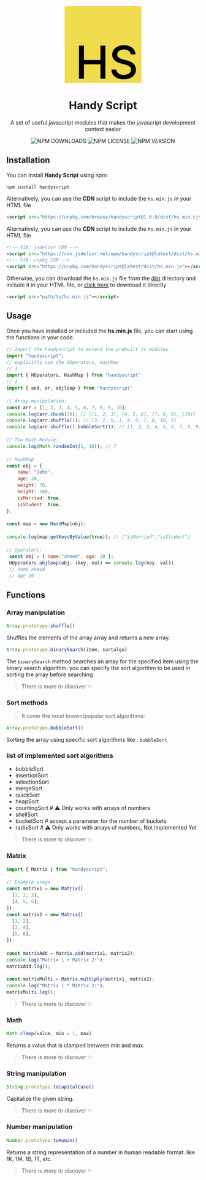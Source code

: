 <p align="center">
<img height="200" alt="Handy Script Logo" src="assets/HSlogo.png"/>
</p>

<h1 align="center">Handy Script</h1>

<p align="center">
A set of useful javascript modules that makes the javascript development context easier
</p>

<p align="center">
<img alt="NPM DOWNLOADS" src="https://img.shields.io/npm/dw/handyscript?color=5319e7&style=flat-square">
<img alt="NPM LICENSE" src="https://img.shields.io/npm/l/handyscript?color=k&label=license&style=flat-square">
<img alt="NPM VERSION" src="https://img.shields.io/npm/v/handyscript?color=ff6905&label=npm&style=flat-square">
</p>

## Installation

You can install **Handy Script** using npm:

```shell
npm install handyscript
```

Alternatively, you can use the **CDN** script to include the `hs.min.js` in your HTML file

```html
<script src="https://unpkg.com/browse/handyscript@1.0.0/dist/hs.min.cjs"></script>
```

Alternatively, you can use the **CDN** script to include the `hs.min.js` in your HTML file

```html
<!-- VIA: jsdelivr CDN -->
<script src="https://cdn.jsdelivr.net/npm/handyscript@latest/dist/hs.min.js"></script>
<!-- VIA: unpkg CDN -->
<script src="https://unpkg.com/handyscript@latest/dist/hs.min.js"></script>
```

Otherwise, you can download the `hs.min.js` file from the [dist](./dist/hs.min.cjs) directory and include it in your HTML file, or [click here](https://cdn.jsdelivr.net/npm/handyscript@latest/dist/hs.min.cjs) to download it directly

```html
<script src="path/to/hs.min.js"></script>
```

## Usage

Once you have installed or included the **hs.min.js** file, you can start using the functions in your code.

```javascript
// Import the handyscript to extend the prebuilt js modules
import "handyscript";
// explicitly use the HOperators, HashMap
// 1
import { HOperators, HashMap } from "handyscript"
// 2
import { and, or, objloop } from "handyscript"

// Array manipulation:
const arr = [1, 2, 3, 4, 5, 6, 7, 8, 9, 10];
console.log(arr.chunk(3)); // [[1, 2, 3], [4, 5, 6], [7, 8, 9], [10]]
console.log(arr.shuffle()); // [3, 2, 5, 1, 4, 6, 7, 8, 10, 9]
console.log(arr.shuffle().bubbleSort()); // [1, 2, 3, 4, 5, 6, 7, 8, 9, 10]

// The Math Module:
console.log(Math.randomInt(1, 10)); // 7

// HashMap
const obj = {
    name: "John",
    age: 20,
    weight: 70,
    height: 180,
    isMarried: true,
    isStudent: true,
};

const map = new HashMap(obj);

console.log(map.getKeysByValue(true)); // ["isMarried","isStudent"]

// Operators:
 const obj = { name:"ahmed", age: 20 };
 HOperators.objloop(obj, (key, val) => console.log(key, val))
 // name ahmed
 // age 20
```

## Functions

### Array manipulation

```javascript
Array.prototype.shuffle()
```

Shuffles the elements of the array array and returns a new array.

```javascript
Array.prototype.binarySearch(item, sortalgo)
```

The `binarySearch` method searches an array for the specified item using the binary search algorithm. you can specify the sort algorithm to be used in sorting the array before searching

> There is more to discover ✨

### Sort methods

> It cover the most known/popular sort algorithms:

```javascript
Array.prototype.bubbleSort()
```

Sorting the array using specific sort algorithms like : `bubbleSort`

### list of implemented sort algorithms

- bubbleSort
- insertionSort
- selectionSort
- mergeSort
- quickSort
- heapSort
- countingSort # ⚠ Only works with arrays of numbers
- shellSort
- bucketSort # accept a parameter for the number of buckets
- radixSort # ⚠ Only works with arrays of numbers, Not implemented Yet

> There is more to discover ✨

### Matrix

```javascript
import { Matrix } from "handyscript";

// Example usage
const matrix1 = new Matrix([
  [1, 2, 3],
  [4, 5, 6],
]);
const matrix2 = new Matrix([
  [1, 2],
  [3, 4],
  [5, 6],
]);

const matrixAdd = Matrix.add(matrix1, matrix2);
console.log("Matrix 1 + Matrix 2:");
matrixAdd.log();

const matrixMulti = Matrix.multiply(matrix1, matrix2);
console.log("Matrix 1 * Matrix 2:");
matrixMulti.log();
```

> There is more to discover ✨

### Math

```javascript
Math.clamp(value, min = 1, max)
```

Returns a value that is clamped between min and max.

> There is more to discover ✨

### String manipulation

```javascript
String.prototype.toCapitalCase()
```

Capitalize the given string.

> There is more to discover ✨

### Number manipulation

```javascript
Number.prototype.toHuman()
```

Returns a string representation of a number in human readable format. like 1K, 1M, 1B, 1T, etc.

> There is more to discover ✨
